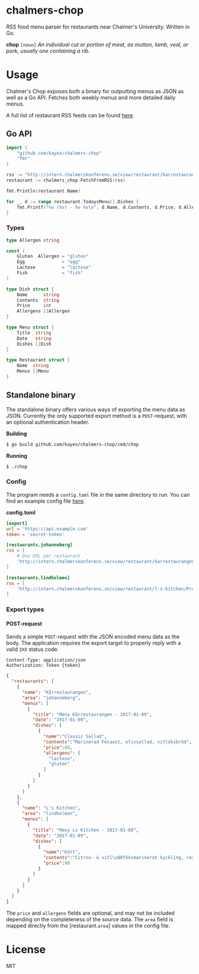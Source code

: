 # chalmers-chop
RSS food menu parser for restaurants near Chalmer's University. Written in Go.

**chop** `[noun]` *An individual cut or portion of meat, as mutton, lamb, veal, or pork, usually one containing a rib.*

# Usage
Chalmer's Chop exposes both a binary for outputting menus as JSON as well as a Go API. Fetches both weekly menus and more detailed daily menus.

A full list of restaurant RSS feeds can be found [here](http://chalmerskonferens.se/en/rss-2/).

## Go API
```go
import (
	"github.com/kayex/chalmers-chop"
	"fmt"
)

rss := "http://intern.chalmerskonferens.se/view/restaurant/karrestaurangen/Veckomeny.rss"
restaurant := chalmers_chop.FetchFromRSS(rss)

fmt.Println(restaurant.Name)

for _, d := range restaurant.TodaysMenu().Dishes {
	fmt.Printf("%v (%v) - %v %v\n", d.Name, d.Contents, d.Price, d.Allergens)
}
```

### Types
```go
type Allergen string

const (
	Gluten  Allergen = "gluten"
	Egg              = "egg"
	Lactose          = "lactose"
	Fish             = "fish"
)

type Dish struct {
	Name      string
	Contents  string
	Price     int
	Allergens []Allergen
}

type Menu struct {
	Title  string
	Date   string
	Dishes []Dish
}

type Restaurant struct {
	Name  string
	Menus []Menu
}

```

## Standalone binary
The standalone binary offers various ways of exporting the menu data as JSON. Currently the only supported export method is a `POST`-request, with an optional authentication header.

**Building**
```bash
$ go build github.com/kayex/chalmers-chop/cmd/chop
```

**Running**
```bash
$ ./chop
```

### Config
The program needs a `config.toml` file in the same directory to run. You can find an example config file [here](https://github.com/kayex/chalmers-chop/blob/master/config.toml.example).

**config.toml**
```toml
[export]
url = 'https://api.example.com'
token = 'secret-token'

[restaurants.johanneberg]
rss = [
    # One URL per restaurant
    'http://intern.chalmerskonferens.se/view/restaurant/karrestaurangen/Veckomeny.rss'
]

[restaurants.lindholmen]
rss = [
    'http://intern.chalmerskonferens.se/view/restaurant/l-s-kitchen/Projektor.rss'
]
```
### Export types

#### POST-request
Sends a simple `POST`-request with the JSON encoded menu data as the body. The application requires the export target to properly reply with a valid `2XX` status code.

```http
Content-Type: application/json
Authorization: Token {token}
```

```json
{
  "restaurants": [
    {
      "name": "Kårrestaurangen",
      "area": "johanneberg",
      "menus": [
        {
          "title": "Meny Kårrestaurangen - 2017-01-09",
          "date": "2017-01-09",
          "dishes": [
            {  
              "name":"Classic Sallad",
              "contents":"Marinerad Fetaost, olivsallad, vitlöksbröd",
              "price":80,
              "allergens": [  
                "lactose",
                "gluten"
              ]
            }
          ]
        }
      ]
    },
    {
      "name": "L's Kitchen",
      "area": "lindholmen",
      "menus": [
        {
          "title": "Meny Ls Kitchen - 2017-01-09",
          "date": "2017-01-09",
          "dishes": [
            {  
              "name":"Kött",
              "contents":"Citron- & vitl\u00f6ksmarinerat kyckling, rostade rotfrukter, timjanssky",
              "price":90
            }
          ]
        }
      ]
    }
  ]
}
```
The `price` and `allergens` fields are optional, and may not be included depending on the completeness of the source data. The `area` field is mapped directly from the [restaurant.`area`] values in the config file.

# License
MIT
